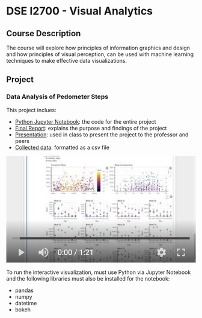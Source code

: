# DSE I2700 - Visual Analytics

## Course Description

The course will explore how principles of information graphics and design and how principles of visual perception, can be used with machine learning techniques to make effective data visualizations.

## Project

### Data Analysis of Pedometer Steps

This project inclues:

- [Python Jupyter Notebook](Visual-Analytics-Final-Project.ipynb): the code for the entire project
- [Final Report](Final-Report.pdf): explains the purpose and findings of the project
- [Presentation](Presentation.pdf): used in class to present the project to the professor and peers
- [Collected data](project_data.csv): formatted as a csv file

![Demo](project.png)

To run the interactive visualization, must use Python via Jupyter Notebook and the following libraries must also be installed for the notebook:

- pandas
- numpy
- datetime
- bokeh
